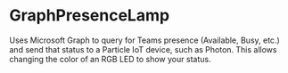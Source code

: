 # GraphPresenceLamp

Uses Microsoft Graph to query for Teams presence (Available, Busy, etc.) and send that status to a Particle IoT device, such as Photon. This allows changing the color of an RGB LED to show your status.

